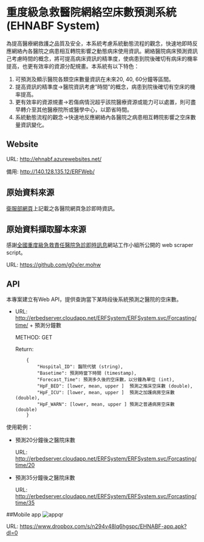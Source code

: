 # 重度級急救醫院網絡空床數預測系統 (EHNABF System)
為提高醫療網救護之品質及安全，本系統考慮系統動態流程的觀念，快速地即時反應網絡內各醫院之病患相互轉院影響之動態病床使用資訊。網絡醫院病床預測資訊己考慮時間的概念，將可提高病床資訊的精準度，使病患到院後確切有病床的機率提高，也更有效率的資源分配規畫。本系統有以下特色：

1. 可預測及顯示醫院各類空床數量資訊在未來20, 40, 60分鐘等區間。
2. 提高資訊的精準度→醫院資訊考慮”時間”的概念，病患到院後確切有空床的機率提高。
3. 更有效率的資源規畫→若傷病情況超乎該院醫療資源或能力可以處置，則可盡早轉介至其他醫療院所或醫學中心，以節省時間。
4. 系統動態流程的觀念→快速地反應網絡內各醫院之病患相互轉院影響之空床數量資訊變化。

## Website
URL: http://ehnabf.azurewebsites.net/

備用: http://140.128.135.12/ERFWeb/

## 原始資料來源
[衛服部網頁](http://www.mohw.gov.tw/CHT/DOMA/DM1_P.aspx?f_list_no=608&fod_list_no=4680&doc_no=43081)上記載之各醫院網頁急診即時資訊。

## 原始資料擷取腳本來源
感謝[全國重度級急救責任醫院急診即時訊息](http://er.mohw.g0v.tw/#/dashboard/file/default.json)網站工作小組所公開的 web scraper script。

URL: https://github.com/g0v/er.mohw

## API
本專案建立有Web API，提供查詢當下某時段後系統預測之醫院的空床數。

* URL: http://erbedserver.cloudapp.net/ERFSystem/ERFSystem.svc/Forcasting/time/ + 預測分鐘數

  METHOD: GET

  Return:
  
  
          {
              "Hospital_ID": 醫院代號 (string),       
              "Basetime": 預測時當下時間 (timestamp),    
              "Forecast_Time": 預測多久後的空床數，以分鐘為單位 (int),       
              "HpF_BED": [lower, mean, upper ]  預測之推床空床數 (double),
              "HpF_ICU": [lower, mean, upper ]  預測之加護病房空床數 (double),
              "HpF_WARN": [lower, mean, upper ] 預測之普通病房空床數 (double)
          }




使用範例：

* 預測20分鐘後之醫院床數

  URL: http://erbedserver.cloudapp.net/ERFSystem/ERFSystem.svc/Forcasting/time/20

* 預測35分鐘後之醫院床數

  URL: http://erbedserver.cloudapp.net/ERFSystem/ERFSystem.svc/Forcasting/time/35
  
##Mobile app
![appqr](https://cloud.githubusercontent.com/assets/8665480/6476872/787ceea4-c256-11e4-8ef0-0cb7c970100c.png)

URL: https://www.dropbox.com/s/n294v48lq6hgspc/EHNABF-app.apk?dl=0




 

